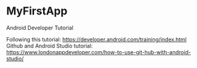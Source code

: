 # MyFirstApp

Android Developer Tutorial

Following this tutorial: https://developer.android.com/training/index.html
Github and Android Studio tutorial: https://www.londonappdeveloper.com/how-to-use-git-hub-with-android-studio/
